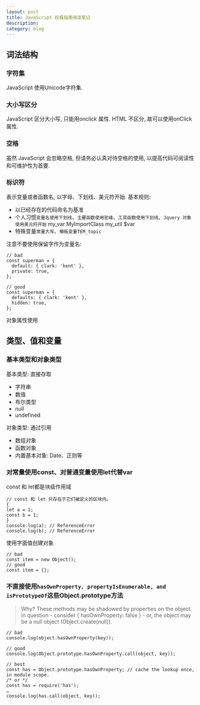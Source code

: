 ```yaml
---
layout: post
title: JavaScript 权威指南阅读笔记
description: 
category: blog
---
```


## 词法结构

### 字符集

JavaScript 使用Unicode字符集.

### 大小写区分

JavaScript 区分大小写, 只能用onclick 属性. HTML 不区分, 故可以使用onClick 属性.

### 空格

虽然 JavaScript 会忽略空格, 但请务必认真对待空格的使用, 以提高代码可阅读性和可维护性为首要.

### 标识符

表示变量或者函数名, 以字母、下划线、美元符开始.
基本规则: 
- 以已经存在的代码命名为基准
- 个人习惯`变量名使用下划线`、`主要函数使用驼峰`、`工具函数使用下划线`、`Jquery 对象使用美元符开始` my_var MyImportClass my_util $var
- 特殊变量`常量大写`、`模板变量TEM_topic`

注意不要使用保留字作为变量名:
```
// bad
const superman = {
  default: { clark: 'kent' },
  private: true,
};

// good
const superman = {
  defaults: { clark: 'kent' },
  hidden: true,
};
```
对象属性使用

## 类型、值和变量 

### 基本类型和对象类型

基本类型: 直接存取

- 字符串
- 数值
- 布尔类型
- null
- undefined

对象类型: 通过引用

- 数组对象
- 函数对象
- 内置基本对象: Date、正则等

### 对常量使用const、对普通变量使用let代替var

const 和 let都是块级作用域
```
// const 和 let 只存在于它们被定义的区块内。
{
let a = 1;
const b = 1;
}
console.log(a); // ReferenceError
console.log(b); // ReferenceError
```

使用字面值创建对象
```
// bad
const item = new Object();
// good
const item = {};
```

### 不直接使用`hasOwnProperty, propertyIsEnumerable, and isPrototypeOf`这些Object.prototype方法

> Why? These methods may be shadowed by properties on the object in question - consider { hasOwnProperty: false } - or, the object may be a null object (Object.create(null)).
```
// bad
console.log(object.hasOwnProperty(key));

// good
console.log(Object.prototype.hasOwnProperty.call(object, key));

// best
const has = Object.prototype.hasOwnProperty; // cache the lookup once, in module scope.
/* or */
const has = require('has');
…
console.log(has.call(object, key));
```

